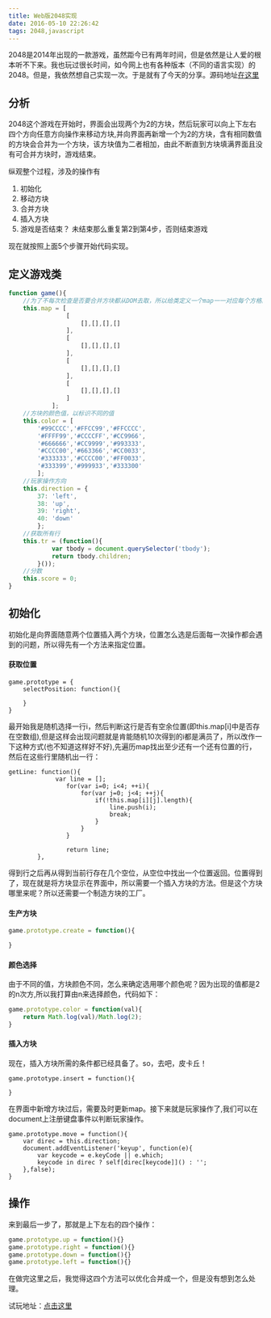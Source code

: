 ```yaml
---
title: Web版2048实现
date: 2016-05-10 22:26:42
tags: 2048,javascript
---
```


2048是2014年出现的一款游戏，虽然距今已有两年时间，但是依然是让人爱的根本听不下来。我也玩过很长时间，如今网上也有各种版本（不同的语言实现）的2048。但是，我依然想自己实现一次。于是就有了今天的分享。源码地址[在这里][1]

## 分析

2048这个游戏在开始时，界面会出现两个为2的方块，然后玩家可以向上下左右四个方向任意方向操作来移动方块,并向界面再新增一个为2的方块，含有相同数值的方块会合并为一个方块，该方块值为二者相加，由此不断直到方块填满界面且没有可合并方块时，游戏结束。

纵观整个过程，涉及的操作有
1. 初始化
2. 移动方块
3. 合并方块
4. 插入方块
5. 游戏是否结束？ 未结束那么重复第2到第4步，否则结束游戏

现在就按照上面5个步骤开始代码实现。

## 定义游戏类

```javascript
function game(){
    //为了不每次检查是否要合并方块都从DOM去取，所以给类定义一个map一一对应每个方格。
    this.map = [
                [
                    [],[],[],[]
                ],
                [
                    [],[],[],[]
                ],
                [
                    [],[],[],[]
                ],
                [
                    [],[],[],[]
                ]
            ];
    //方块的颜色值，以标识不同的值
    this.color = [
	 	'#99CCCC','#FFCC99','#FFCCCC',
	 	'#FFFF99','#CCCCFF','#CC9966',
	 	'#666666','#CC9999','#993333',
	 	'#CCCC00','#663366','#CC0033',
	 	'#333333','#CCCC00','#FF0033',
	 	'#333399','#999933','#333300'
	 	];
    //玩家操作方向
    this.direction = {
	 	37: 'left',
	 	38: 'up',
	 	39: 'right',
	 	40: 'down'
	 	};
    //获取所有行
    this.tr = (function(){
		    var tbody = document.querySelector('tbody');
		    return tbody.children;
		}());
    //分数
    this.score = 0;
}
```

## 初始化

初始化是向界面随意两个位置插入两个方块，位置怎么选是后面每一次操作都会遇到的问题，所以得先有一个方法来指定位置。

#### 获取位置
```
game.prototype = {
    selectPosition: function(){
        
    }
}
```

最开始我是随机选择一行i，然后判断这行是否有空余位置(即this.map[i]中是否存在空数组),但是这样会出现问题就是肯能随机10次得到的i都是满员了，所以改作一下这种方式(也不知道这样好不好),先遍历map找出至少还有一个还有位置的行，然后在这些行里随机出一行：

```
getLine: function(){
			 var line = [];
				for(var i=0; i<4; ++i){
					for(var j=0; j<4; ++j){
						if(!this.map[i][j].length){
							line.push(i);
							break;
						}
					}
				}

				return line;
		},
```

得到行之后再从得到当前行存在几个空位，从空位中找出一个位置返回。位置得到了，现在就是将方块显示在界面中，所以需要一个插入方块的方法。但是这个方块哪里来呢？所以还需要一个制造方块的工厂。

#### 生产方块

```javascript
game.prototype.create = function(){

}
```

#### 颜色选择

由于不同的值，方块颜色不同，怎么来确定选用哪个颜色呢？因为出现的值都是2的n次方,所以我打算由n来选择颜色，代码如下：

```javascript
game.prototype.color = function(val){
    return Math.log(val)/Math.log(2);
}
```

#### 插入方块

现在，插入方块所需的条件都已经具备了。so，去吧，皮卡丘！

```
game.prototype.insert = function(){
    
}
```

在界面中新增方块过后，需要及时更新map。接下来就是玩家操作了,我们可以在document上注册键盘事件以判断玩家操作。

```
game.prototype.move = function(){
    var direc = this.direction;
    document.addEventListener('keyup', function(e){
        var keycode = e.keyCode || e.which;
        keycode in direc ? self[direc[keycode]]() : '';
    },false);
}
```

## 操作

来到最后一步了，那就是上下左右的四个操作：

```javascript
game.prototype.up = function(){}
game.prototype.right = function(){}
game.prototype.down = function(){}
game.prototype.left = function(){}
```

在做完这里之后，我觉得这四个方法可以优化合并成一个，但是没有想到怎么处理。

试玩地址：[点击这里][2]


[1]: https://github.com/zubin999/2048
[2]: https://zubin999.github.io/2048/